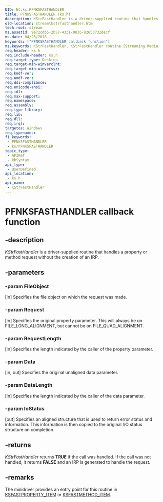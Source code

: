 ```yaml
---
UID: NC:ks.PFNKSFASTHANDLER
title: PFNKSFASTHANDLER (ks.h)
description: KStrFastHandler is a driver-supplied routine that handles a property or method request without the creation of an IRP.
old-location: stream\kstrfasthandler.htm
tech.root: stream
ms.assetid: 9a72cdb5-2b57-4331-9836-82653732decf
ms.date: 04/23/2018
keywords: ["PFNKSFASTHANDLER callback function"]
ms.keywords: KStrFastHandler, KStrFastHandler routine [Streaming Media Devices], PFNKSFASTHANDLER, ks/KStrFastHandler, ksfunc_e78a76eb-b3e6-4864-bae2-49536d3a9d52.xml, stream.kstrfasthandler
req.header: ks.h
req.include-header: Ks.h
req.target-type: Desktop
req.target-min-winverclnt: 
req.target-min-winversvr: 
req.kmdf-ver: 
req.umdf-ver: 
req.ddi-compliance: 
req.unicode-ansi: 
req.idl: 
req.max-support: 
req.namespace: 
req.assembly: 
req.type-library: 
req.lib: 
req.dll: 
req.irql: 
targetos: Windows
req.typenames: 
f1_keywords:
 - PFNKSFASTHANDLER
 - ks/PFNKSFASTHANDLER
topic_type:
 - APIRef
 - kbSyntax
api_type:
 - UserDefined
api_location:
 - ks.h
api_name:
 - KStrFastHandler
---
```


# PFNKSFASTHANDLER callback function


## -description

<i>KStrFastHandler</i> is a driver-supplied routine that handles a property or method request without the creation of an IRP.

## -parameters

### -param FileObject 

[in]
Specifies the file object on which the request was made.

### -param Request 

[in]
Specifies the original property parameter. This will always be on FILE_LONG_ALIGNMENT, but cannot be on FILE_QUAD_ALIGNMENT.

### -param RequestLength 

[in]
Specifies the length indicated by the caller of the property parameter.

### -param Data 

[in, out]
Specifies the original unaligned data parameter.

### -param DataLength 

[in]
Specifies the length indicated by the caller of the data parameter.

### -param IoStatus 

[out]
Specifies an aligned structure that is used to return error status and information. This information is then copied to the original I/O status structure on completion.

## -returns

<i>KStrFastHandler</i> returns <b>TRUE</b> if the call was handled. If the call was not handled, it returns <b>FALSE</b> and an IRP is generated to handle the request.

## -remarks

The minidriver provides an entry point for this routine in <a href="https://docs.microsoft.com/windows-hardware/drivers/ddi/ks/ns-ks-ksfastproperty_item">KSFASTPROPERTY_ITEM</a> or <a href="https://docs.microsoft.com/windows-hardware/drivers/ddi/ks/ns-ks-ksfastmethod_item">KSFASTMETHOD_ITEM</a>.

